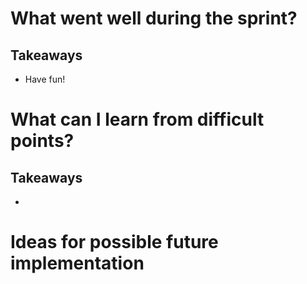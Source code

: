 # What went well during the sprint?

###

## Takeaways

- Have fun!

# What can I learn from difficult points?

###

## Takeaways

-

# Ideas for possible future implementation

###
